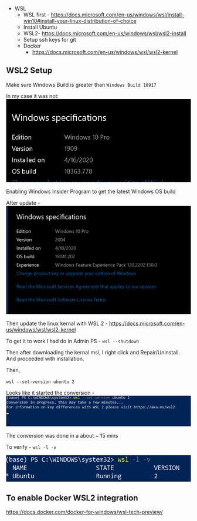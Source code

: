 * WSL
    * WSL first - https://docs.microsoft.com/en-us/windows/wsl/install-win10#install-your-linux-distribution-of-choice
    * Install Ubuntu
    * WSL2- https://docs.microsoft.com/en-us/windows/wsl/wsl2-install
    * Setup ssh keys for git 
    * Docker 
      * https://docs.microsoft.com/en-us/windows/wsl/wsl2-kernel


## WSL2 Setup 
Make sure Windows Build is greater than `Windows Build 18917`

In my case it was not: 
![](2020-04-18-09-50-03.png)

Enabling Windows Insider Program to get the latest Windows OS build

After update - 
![](2020-04-18-11-16-00.png)

Then update the linux kernal with WSL 2 - https://docs.microsoft.com/en-us/windows/wsl/wsl2-kernel

To get it to work I had do in Admin PS - 
`wsl --shutdown`

Then after downloading the kernal msi, I right click and Repair/Uninstall. 
And proceeded with installation. 

Then,

`wsl --set-version ubuntu 2`

Looks like it started the conversion - 
![](2020-04-18-11-30-17.png)

The conversion was done in a about ~ 15 mins

To verify - `wsl -l -v`

![](2020-04-18-11-51-25.png)


## To enable Docker WSL2 integration 

https://docs.docker.com/docker-for-windows/wsl-tech-preview/



